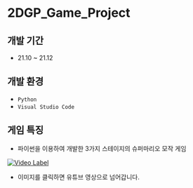 # 2DGP_Game_Project
 
## 개발 기간
- 21.10 ~ 21.12

  
## 개발 환경
- `Python`
- `Visual Studio Code`
  

## 게임 특징
- 파이썬을 이용하여 개발한 3가지 스테이지의 슈퍼마리오 모작 게임
 
 
[![Video Label](http://img.youtube.com/vi/Iu0vESZKSfU&t=5s/0.jpg)](https://youtu.be/Iu0vESZKSfU&t=5s)
- 이미지를 클릭하면 유튜브 영상으로 넘어갑니다.
